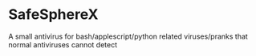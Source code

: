 # SafeSphereX
A small antivirus for bash/applescript/python related viruses/pranks that normal antiviruses cannot detect
